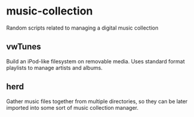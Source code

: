 # music-collection

Random scripts related to managing a digital music collection

## vwTunes

Build an iPod-like filesystem on removable media.  Uses standard
format playlists to manage artists and albums.

## herd

Gather music files together from multiple directories, so they can
be later imported into some sort of music collection manager.
